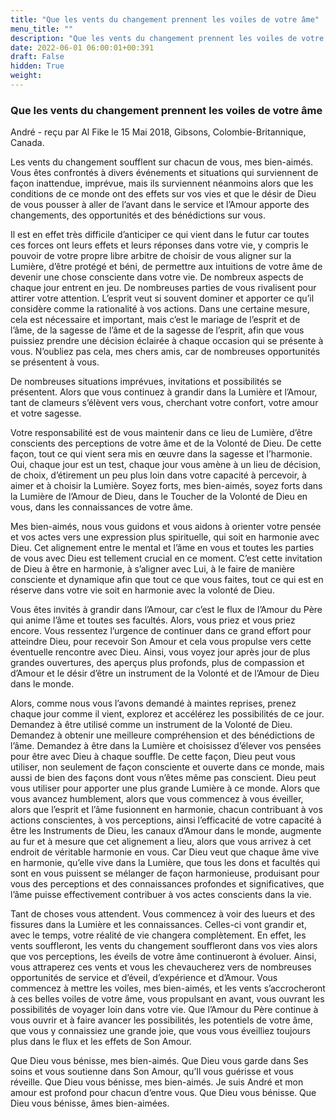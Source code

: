 ```yaml
---
title: "Que les vents du changement prennent les voiles de votre âme"
menu_title: ""
description: "Que les vents du changement prennent les voiles de votre âme"
date: 2022-06-01 06:00:01+00:391
draft: False
hidden: True
weight:
---
```

### Que les vents du changement prennent les voiles de votre âme

André - reçu par Al Fike le 15 Mai 2018, Gibsons, Colombie-Britannique, Canada.

Les vents du changement soufflent sur chacun de vous, mes bien-aimés. Vous êtes confrontés à divers événements et situations qui surviennent de façon inattendue, imprévue, mais ils surviennent néanmoins alors que les conditions de ce monde ont des effets sur vos vies et que le désir de Dieu de vous pousser à aller de l’avant dans le service et l’Amour apporte des changements, des opportunités et des bénédictions sur vous.

Il est en effet très difficile d’anticiper ce qui vient dans le futur car toutes ces forces ont leurs effets et leurs réponses dans votre vie, y compris le pouvoir de votre propre libre arbitre de choisir de vous aligner sur la Lumière, d’être protégé et béni, de permettre aux intuitions de votre âme de devenir une chose consciente dans votre vie. De nombreux aspects de chaque jour entrent en jeu. De nombreuses parties de vous rivalisent pour attirer votre attention. L’esprit veut si souvent dominer et apporter ce qu’il considère comme la rationalité à vos actions. Dans une certaine mesure, cela est nécessaire et important, mais c’est le mariage de l’esprit et de l’âme, de la sagesse de l’âme et de la sagesse de l’esprit, afin que vous puissiez prendre une décision éclairée à chaque occasion qui se présente à vous. N’oubliez pas cela, mes chers amis, car de nombreuses opportunités se présentent à vous.

De nombreuses situations imprévues, invitations et possibilités se présentent. Alors que vous continuez à grandir dans la Lumière et l’Amour, tant de clameurs s’élèvent vers vous, cherchant votre confort, votre amour et votre sagesse.

Votre responsabilité est de vous maintenir dans ce lieu de Lumière, d’être conscients des perceptions de votre âme et de la Volonté de Dieu. De cette façon, tout ce qui vient sera mis en œuvre dans la sagesse et l’harmonie. Oui, chaque jour est un test, chaque jour vous amène à un lieu de décision, de choix, d’étirement un peu plus loin dans votre capacité à percevoir, à aimer et à choisir la Lumière. Soyez forts, mes bien-aimés, soyez forts dans la Lumière de l’Amour de Dieu, dans le Toucher de la Volonté de Dieu en vous, dans les connaissances de votre âme.

Mes bien-aimés, nous vous guidons et vous aidons à orienter votre pensée et vos actes vers une expression plus spirituelle, qui soit en harmonie avec Dieu. Cet alignement entre le mental et l’âme en vous et toutes les parties de vous avec Dieu est tellement crucial en ce moment. C’est cette invitation de Dieu à être en harmonie, à s’aligner avec Lui, à le faire de manière consciente et dynamique afin que tout ce que vous faites, tout ce qui est en réserve dans votre vie soit en harmonie avec la volonté de Dieu.

Vous êtes invités à grandir dans l’Amour, car c’est le flux de l’Amour du Père qui anime l’âme et toutes ses facultés. Alors, vous priez et vous priez encore. Vous ressentez l’urgence de continuer dans ce grand effort pour atteindre Dieu, pour recevoir Son Amour et cela vous propulse vers cette éventuelle rencontre avec Dieu. Ainsi, vous voyez jour après jour de plus grandes ouvertures, des aperçus plus profonds, plus de compassion et d’Amour et le désir d’être un instrument de la Volonté et de l’Amour de Dieu dans le monde.

Alors, comme nous vous l’avons demandé à maintes reprises, prenez chaque jour comme il vient, explorez et accélérez les possibilités de ce jour. Demandez à être utilisé comme un instrument de la Volonté de Dieu. Demandez à obtenir une meilleure compréhension et des bénédictions de l’âme. Demandez à être dans la Lumière et choisissez d’élever vos pensées pour être avec Dieu à chaque souffle. De cette façon, Dieu peut vous utiliser, non seulement de façon consciente et ouverte dans ce monde, mais aussi de bien des façons dont vous n’êtes même pas conscient. Dieu peut vous utiliser pour apporter une plus grande Lumière à ce monde. Alors que vous avancez humblement, alors que vous commencez à vous éveiller, alors que l’esprit et l’âme fusionnent en harmonie, chacun contribuant à vos actions conscientes, à vos perceptions, ainsi l’efficacité de votre capacité à être les Instruments de Dieu, les canaux d’Amour dans le monde, augmente au fur et à mesure que cet alignement a lieu, alors que vous arrivez à cet endroit de véritable harmonie en vous. Car Dieu veut que chaque âme vive en harmonie, qu’elle vive dans la Lumière, que tous les dons et facultés qui sont en vous puissent se mélanger de façon harmonieuse, produisant pour vous des perceptions et des connaissances profondes et significatives, que l’âme puisse effectivement contribuer à vos actes conscients dans la vie.

Tant de choses vous attendent. Vous commencez à voir des lueurs et des fissures dans la Lumière et les connaissances. Celles-ci vont grandir et, avec le temps, votre réalité de vie changera complètement. En effet, les vents souffleront, les vents du changement souffleront dans vos vies alors que vos perceptions, les éveils de votre âme continueront à évoluer. Ainsi, vous attraperez ces vents et vous les chevaucherez vers de nombreuses opportunités de service et d’éveil, d’expérience et d’Amour. Vous commencez à mettre les voiles, mes bien-aimés, et les vents s’accrocheront à ces belles voiles de votre âme, vous propulsant en avant, vous ouvrant les possibilités de voyager loin dans votre vie. Que l’Amour du Père continue à vous ouvrir et à faire avancer les possibilités, les potentiels de votre âme, que vous y connaissiez une grande joie, que vous vous éveilliez toujours plus dans le flux et les effets de Son Amour.

Que Dieu vous bénisse, mes bien-aimés. Que Dieu vous garde dans Ses soins et vous soutienne dans Son Amour, qu’Il vous guérisse et vous réveille. Que Dieu vous bénisse, mes bien-aimés. Je suis André et mon amour est profond pour chacun d’entre vous. Que Dieu vous bénisse. Que Dieu vous bénisse, âmes bien-aimées.
